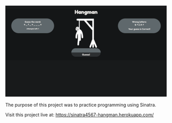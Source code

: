 ![screen shot](screenshot.png)

The purpose of this project was to practice programming using Sinatra.

Visit this project live at: https://sinatra4567-hangman.herokuapp.com/